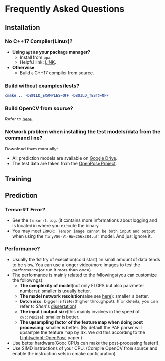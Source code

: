 # Frequently Asked Questions

## Installation

### No C++17 Compiler(Linux)?

* **Using `apt` as your package manager?**
    * Install from `ppa`.
    * Helpful link: [LINK](https://gist.github.com/jlblancoc/99521194aba975286c80f93e47966dc5).
* **Otherwise**
    * Build a C++17 compiler from source.

### Build without examples/tests?

```cmake
cmake .. -DBUILD_EXAMPLES=OFF -DBUILD_TESTS=OFF
```

### Build OpenCV from source?

Refer to [here](https://www.learnopencv.com/tag/install/).

### Network problem when installing the test models/data from the command line?

Download them manually:

- All prediction models are available on [Google Drive](https://drive.google.com/drive/folders/1w9EjMkrjxOmMw3Rf6fXXkiv_ge7M99jR?usp=sharing).
- The test data are taken from the [OpenPose Project](https://github.com/CMU-Perceptual-Computing-Lab/openpose/tree/master/examples/media).

## Training 

## Prediction

### TensorRT Error?

- See the `tensorrt.log`. (it contains more informations about logging and is located in where you execute the binary)
- You may meet `ERROR: Tensor image cannot be both input and output` when using the `TinyVGG-V1-HW=256x384.uff` model. And just ignore it.

### Performance?

- Usually the 1st try of execution(cold start) on small amount of data tends to be slow. 
You can use a longer video/more images to test the performance(or run it more than once).
- The performance is mainly related to the followings(you can customize the followings):
    - **The complexity of model**(not only FLOPS but also parameter numbers): smaller is usually better.
    - **The model network resolution**(alse see [here](../performance/prediction.md)): smaller is better.
    - **Batch size**: bigger is faster(higher throughput). (For details, you can refer to *Shen*'s [dissertation](https://digital.lib.washington.edu/researchworks/bitstream/handle/1773/43657/Shen_washington_0250E_19617.pdf?sequence=1&isAllowed=y)) 
    - **The input / output size**(this mainly involves in the speed of `cv::resize`): smaller is better.
    - **The upsampling factor of the feature map when doing post processing**: smaller is better. 
    (By default the PAF parser will upsample the feature map by 4x. We did this according to the [Lightweight-OpenPose](https://arxiv.org/abs/1811.12004) paper.)
- Use better hardware(Good CPUs can make the post-processing faster!).
- Use SIMD instructions of your CPU. (Compile OpenCV from source and enable the instruction sets in cmake configuration)